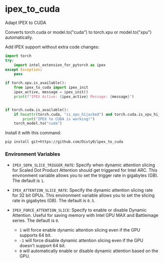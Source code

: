 # ipex_to_cuda
Adapt IPEX to CUDA


Converts torch.cuda or model.to("cuda") to torch.xpu or model.to("xpu") automatically.  

Add IPEX support without extra code changes:
```python
import torch
try:
    import intel_extension_for_pytorch as ipex
except Exception:
    pass

if torch.xpu.is_available():
    from ipex_to_cuda import ipex_init
    ipex_active, message = ipex_init()
    print(f"IPEX Active: {ipex_active} Message: {message}")


if torch.cuda.is_available():
    if hasattr(torch.cuda, "is_xpu_hijacked") and torch.cuda.is_xpu_hijacked:
        print("IPEX to CUDA is working!")
    torch_model.to("cuda")
```

Install it with this command:  
```
pip install git+https://github.com/Disty0/ipex_to_cuda
```


### Environment Variables

- `IPEX_SDPA_SLICE_TRIGGER_RATE`: Specify when dynamic attention slicing for Scaled Dot Product Attention should get triggered for Intel ARC. This environment variable allows you to set the trigger rate in gigabytes (GB). The default is `1`.

- `IPEX_ATTENTION_SLICE_RATE`: Specify the dynamic attention slicing rate for 32 bit GPUs. This environment variable allows you to set the slicing rate in gigabytes (GB). The default is `0.5`.

- `IPEX_FORCE_ATTENTION_SLICE`: Specify to enable or disable Dynamic Attention. Useful for saving memory with Intel GPU MAX and Battlemage series. The default is `0`.
  - `1` will force enable dynamic attention slicing even if the GPU supports 64 bit.
  - `-1` will force disable dynamic attention slicing even if the GPU doesn't support 64 bit.
  - `0` will automatically enable or disable dynamic attention based on the GPU.
